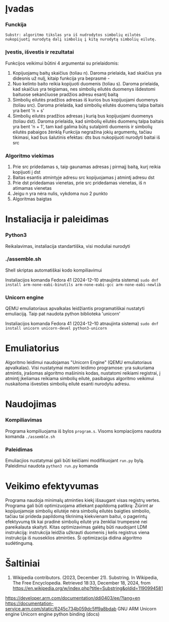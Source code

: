 # Įvadas
### Funckija
    Substr: algoritmo tikslas yra iš nudrodytos simbolių eilutės nukopijuotį nurodytą dalį simbolių į kitą nurodytą simbolių eilutę. 

### Įvestis, išvestis ir rezultatai
Funkcijos veikimui būtini 4 argumentai su prielaidomis:
1. Kopijuojamų baitų skaičius (toliau n). Daroma prielaida, kad skaičius yra didesnis už nulį, kitaip funkcija yra beprasmė - 
2. Nuo kelinto baito reikia kopijuoti duomenis (toliau s). Daroma prielaida, kad skaičius yra teigiamas, nes simbolių eilutės duomenys išdestomi baituose sekančiuose pradžios adresu esantį baitą
3. Simbolių eilutės pradžios adresas iš kurios bus kopijuojami duomenys (toliau src). Daroma prielaida, kad simbolių eilutės duomenų talpa baitais yra bent 'n + s'
4. Simbolių eilutės pradžios adresas į kurią bus kopijuojami duomenys (toliau dst). Daroma prielaida, kad simbolių eilutės duomenų talpa baitais yra bent 'n + 1', tam kad galima būtų sutalpinti duomenis ir simbolių eilutės pabaigos žėnklą
    Funkcija negražina jokių argumentų, tačiau tikimasi, kad bus šalutinis efektas: dts bus nukopijuoti nurodyti baitai iš src

### Algoritmo viekimas
1. Prie src pridedamas s, taip gaunamas adresas į pirmajį baitą, kurį reikia kopijuoti į dst
2. Baitas esantis atmintyje adresu src kopijuojamas į atmintį adresu dst
3. Prie dst pridedamas vienetas, prie src pridedamas vienetas, iš n atimamas vienetas
4. Jeigu n yra nėra nulis, vykdoma nuo 2 punkto
5. Algoritmas baigtas

# Instaliacija ir paleidimas

### Python3
Reikalavimas, instaliacija standartiška, visi moduliai nurodyti

### ./assemble.sh
Shell skriptas automatiškai kodo kompiliavimui

Instaliacijos komanda Fedora 41 (2024-12–10 atnaujinta sistema) `sudo dnf install arm-none-eabi-binutils arm-none-eabi-gcc arm-none-eabi-newlib`

### Unicorn engine
QEMU emuliatoriaus apvalkalas leidžiantis programatiškai nustatyti emuliaciją. Taip pat naudota python biblioteka 'unicorn'

Instaliacijos komanda Fedora 41 (2024-12–10 atnaujinta sistema) `sudo dnf install unicorn unicorn-devel python3-unicorn`


# Emuliatorius

Algoritmo leidimui naudojamas "Unicorn Engine" (QEMU emuliatoriaus apvalkalas). Visi nustatymai matomi leidimo programose: yra sukuriama atmintis, įrašomas algoritmo mašininis kodas, nustatomi reikiami registrai, į atmintį įkeliamas reikiama simbolių eilutė, pasibaigus algoritmo veikimui nuskaitoma išvesties simbolių eilutė esanti nurodytu adresu.

# Naudojimas

### Kompiliavimas

Programa kompiliuojama iš bylos `program.s`. Visoms kompiacijoms naudota komanda `./assemble.sh`

### Paleidimas

Emuliacjios nustatymai gali būti keičiami modifikuojant `run.py` bylą. Paleidimui naudota `python3 run.py` komanda

# Veikimo efektyvumas

Programa naudoja minimalų atminties kiekį išsaugant visas registrų vertes. Programa gali būti optimizuojama atliekant papildomą patikrą: Žiūrint ar kopijuojamoje simbolių eilutėje nėra simbolių eilutės baigties simbolio, tačiau tai prideda papildomą tikrinimą kiekvienam baitui, o pagerintų efektyvumą tik kai pradinė simbolių eilutė yra ženkliai trumpesnė nei pareikalauta skaityti. Kitas optimizavimas galėtų būti naudojant LDM instrukciją: instrukcija leidžia užkrauti duomenis į kelis registrus viena instrukcija iš nuoseklios atminties. Ši optimizacija didina algoritmo sudėtingumą.


#  Šaltiniai

1. Wikipedia contributors. (2023, December 21). Substring. In Wikipedia, The Free Encyclopedia. Retrieved 18:33, December 18, 2024, from https://en.wikipedia.org/w/index.php?title=Substring&oldid=1190994581
<!-- todo format -->
https://developer.arm.com/documentation/ddi0403/ee/?lang=en
https://documentation-service.arm.com/static/6245c734b059dc5ff9a8bdab
GNU ARM
Unicorn engine
Unicorn engine python binding (docs)

